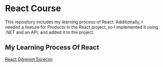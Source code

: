 # React Course

This repository includes my learning process of React. Additionally, I needed a feature for Products in the React project, so I implemented it using .NET and an API, and added it to the project.

## My Learning Process Of React

[React Öğrenim Sürecim](https://fleizean.medium.com/react-%C3%B6%C4%9Frenim-s%C3%BCrecim-311445edf209)
